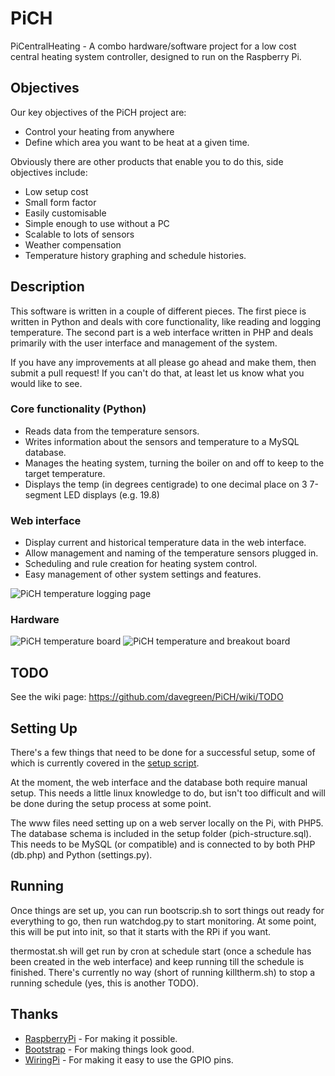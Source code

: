 PiCH
====================
PiCentralHeating - A combo hardware/software project for a low cost central 
heating system controller, designed to run on the Raspberry Pi.

Objectives
---------------------
Our key objectives of the PiCH project are:

- Control your heating from anywhere
- Define which area you want to be heat at a given time.

Obviously there are other products that enable you to do this, side objectives include:

- Low setup cost
- Small form factor
- Easily customisable
- Simple enough to use without a PC
- Scalable to lots of sensors
- Weather compensation
- Temperature history graphing and schedule histories.

Description
---------------------
This software is written in a couple of different pieces. The first piece is written in Python and deals with core 
functionality, like reading and logging temperature. The second part is a web interface written in PHP and deals 
primarily with the user interface and management of the system.

If you have any improvements at all please go ahead and make them, then submit a pull request!
If you can't do that, at least let us know what you would like to see.

### Core functionality (Python)

- Reads data from the temperature sensors.
- Writes information about the sensors and temperature to a MySQL database.
- Manages the heating system, turning the boiler on and off to keep to the target temperature.
- Displays the temp (in degrees centigrade) to one decimal place on 3 7-segment LED displays (e.g. 19.8)

### Web interface

- Display current and historical temperature data in the web interface.
- Allow management and naming of the temperature sensors plugged in.
- Scheduling and rule creation for heating system control.
- Easy management of other system settings and features.

![PiCH temperature logging page](http://tookitaway.co.uk/assets/img/templog.png)

### Hardware

![PiCH temperature board](http://tookitaway.co.uk/assets/img/2013tempboard1.jpg)
![PiCH temperature and breakout board](http://tookitaway.co.uk/assets/img/2013tempboard2.jpg)

TODO
---------------------
See the wiki page: https://github.com/davegreen/PiCH/wiki/TODO

Setting Up
---------------------

There's a few things that need to be done for a successful setup, some of which is currently covered in the [setup script](https://github.com/davegreen/PiCH/blob/master/setup/setup.sh).

At the moment, the web interface and the database both require manual setup. This needs a little linux knowledge to do, but isn't too difficult and will be done during the setup process at some point.

The www files need setting up on a web server locally on the Pi, with PHP5.
The database schema is included in the setup folder (pich-structure.sql). This needs to be MySQL (or compatible) and is connected to by both PHP (db.php) and Python (settings.py).

Running
---------------------

Once things are set up, you can run bootscrip.sh to sort things out ready for everything to go, then run watchdog.py to start monitoring. At some point, this will be put into init, so that it starts with the RPi if you want.

thermostat.sh will get run by cron at schedule start (once a schedule has been created in the web interface) and keep running till the schedule is finished. There's currently no way (short of running killtherm.sh) to stop a running schedule (yes, this is another TODO).

Thanks
---------------------
- [RaspberryPi](http://www.raspberrypi.org) - For making it possible.
- [Bootstrap](https://github.com/twbs/bootstrap) - For making things look good.
- [WiringPi](https://github.com/WiringPi) - For making it easy to use the GPIO pins.
